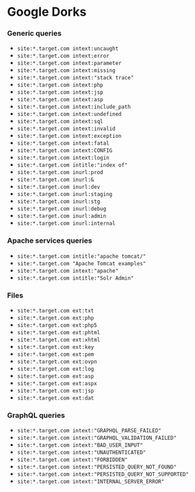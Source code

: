 # Google Dorks


### Generic queries

- `site:*.target.com intext:uncaught`
- `site:*.target.com intext:error`
- `site:*.target.com intext:parameter`
- `site:*.target.com intext:missing`
- `site:*.target.com intext:"stack trace"`
- `site:*.target.com intext:php`
- `site:*.target.com intext:jsp`
- `site:*.target.com intext:asp`
- `site:*.target.com intext:include_path`
- `site:*.target.com intext:undefined`
- `site:*.target.com intext:sql`
- `site:*.target.com intext:invalid`
- `site:*.target.com intext:exception`
- `site:*.target.com intext:fatal`
- `site:*.target.com intext:CONFIG`
- `site:*.target.com intext:login`
- `site:*.target.com intitle:"index of"`
- `site:*.target.com inurl:prod`
- `site:*.target.com inurl:&`
- `site:*.target.com inurl:dev`
- `site:*.target.com inurl:staging`
- `site:*.target.com inurl:stg`
- `site:*.target.com inurl:debug`
- `site:*.target.com inurl:admin`
- `site:*.target.com inurl:internal`

### Apache services queries

- `site:*.target.com intitle:"apache tomcat/"`
- `site:*.target.com "Apache Tomcat examples"`
- `site:*.target.com intext:"apache"`
- `site:*.target.com intitle:"Solr Admin"`

### Files

- `site:*.target.com ext:txt`
- `site:*.target.com ext:php`
- `site:*.target.com ext:php5`
- `site:*.target.com ext:phtml`
- `site:*.target.com ext:xhtml`
- `site:*.target.com ext:key`
- `site:*.target.com ext:pem`
- `site:*.target.com ext:ovpn`
- `site:*.target.com ext:log`
- `site:*.target.com ext:asp`
- `site:*.target.com ext:aspx`
- `site:*.target.com ext:jsp`
- `site:*.target.com ext:dat`

### GraphQL queries

- `site:*.target.com intext:"GRAPHQL_PARSE_FAILED"`
- `site:*.target.com intext:"GRAPHQL_VALIDATION_FAILED"`
- `site:*.target.com intext:"BAD_USER_INPUT"`
- `site:*.target.com intext:"UNAUTHENTICATED"`
- `site:*.target.com intext:"FORBIDDEN"`
- `site:*.target.com intext:"PERSISTED_QUERY_NOT_FOUND"`
- `site:*.target.com intext:"PERSISTED_QUERY_NOT_SUPPORTED"`
- `site:*.target.com intext:"INTERNAL_SERVER_ERROR"`
